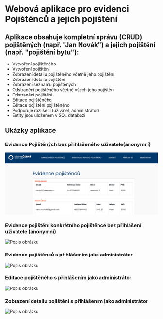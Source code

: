 # Webová aplikace pro evidenci Pojištěnců a jejich pojištění
## Aplikace obsahuje kompletní správu (CRUD) pojištěných (např. "Jan Novák") a jejich pojištění (např. "pojištění bytu"):
- Vytvoření pojištěného
- Vytvoření pojištění
- Zobrazení detailu pojištěného včetně jeho pojištění
- Zobrazení detailu pojištění
- Zobrazení seznamu pojištěných
- Odstranění pojištěného včetně všech jeho pojištění
- Odstranění pojištění
- Editace pojištěného
- Editace pojištění pojištěného
- Podporuje rozlišení (uživatel, administrátor)
- Entity jsou uloženém v SQL databázi

## Ukázky aplikace
### Evidence Pojištěných bez přihlášeného uživatele(anonymní)
![Popis obrázku](https://github.com/miccerny/EvidencePojistenychKomplex/blob/28d9dd1e0f4fdcae69fa4042a41587583891b9f0/screenshot/EvidencePojistenych.png)

### Evidence pojištění konkrétního pojištěnce bez přihlášení uživatele (anonymní)

![Popis obrázku](https://github.com/miccerny/EvidencePojistenychKomplex/blob/master/screenshot/Sn%C3%ADmek%20obrazovky%20z%202025-03-15%2013-01-17.png)

### Evidence pojištěnců s přihlášením jako administrátor
![Popis obrázku](https://github.com/miccerny/EvidencePojistenychKomplex/blob/master/screenshot/Sn%C3%ADmek%20obrazovky%20z%202025-03-15%2013-01-44.png)

### Editace pojištěného s přihlášením jako administrátor
![Popis obrázku](https://github.com/miccerny/EvidencePojistenychKomplex/blob/master/screenshot/Sn%C3%ADmek%20obrazovky%20z%202025-03-15%2013-01-55.png)

### Zobrazení detailu pojištění s přihlášením jako administrátor
![Popis obrázku](https://github.com/miccerny/EvidencePojistenychKomplex/blob/master/screenshot/Sn%C3%ADmek%20obrazovky%20z%202025-03-15%2013-02-06.png)

